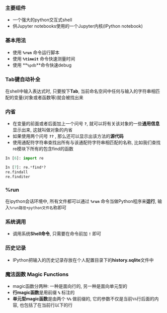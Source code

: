 ### 主要组件
* 一个强大的python交互式shell 
* 供Jupyter notebooks使用的一个Jupyter内核(IPython notebook)

### 基本用法
* 使用 **`%run`** 命令运行脚本
* 使用 **`%timeit`** 命令快速测量时间
* 使用 **`%pdb`**命令快速debug

### Tab键自动补全
在shell中输入表达式时, 只要按下**Tab**, 当前命名空间中任何与输入的字符串相匹配的变量(对象或者函数等)就会被找出来

### 内省
* 在变量的前面或者后面加上一个问号 **`?`**, 就可以将有关该对象的一些**通用信息**显示出来, 这就叫做对象的内省
* 如果使用两个问号 **`??`** , 那么还可以显示出该方法的**源代码**
* 使用通配符字符串查找出所有与该通配符字符串相匹配的名称, 比如我们查找re模块下所有的包含find的函数
```py
In [6]: import re

In [7]: re.*find*?
re.findall 
re.finditer 
```

### %run
在ipython会话环境中, 所有文件都可以通过 **`%run`** 命令当做Python程序来**运行**, 输入`%run路径+python文件名`称即可

### 系统调用
* 调用系统**Shell命令**, 只需要在命令前加 **`!`** 即可

### 历史记录
* IPython把输入的历史记录存放在个人配置目录下的**history.sqlite**文件中

### 魔法函数 Magic Functions
* magic函数分两种: 一种是面向行的, 另一种是面向单元型的
* **行magic函数**是用前缀 **`%`** 标注的
* **单元型magic函数**是由两个 **`%%`** 做前缀的, 它的参数不仅是当前`%%`行后面的内容, 也包括了在当前行以下的行
